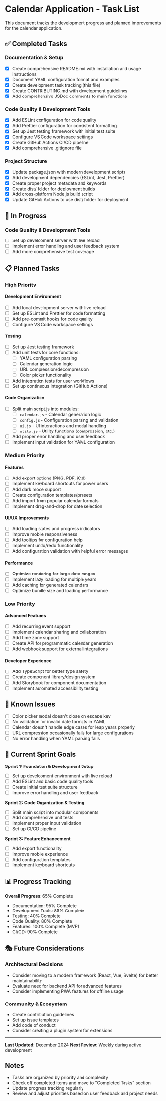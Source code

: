 # Calendar Application - Task List

This document tracks the development progress and planned improvements for the calendar application.

## ✅ Completed Tasks

### Documentation & Setup

- [x] Create comprehensive README.md with installation and usage instructions
- [x] Document YAML configuration format and examples
- [x] Create development task tracking (this file)
- [x] Create CONTRIBUTING.md with development guidelines
- [x] Add comprehensive JSDoc comments to main functions

### Code Quality & Development Tools

- [x] Add ESLint configuration for code quality
- [x] Add Prettier configuration for consistent formatting
- [x] Set up Jest testing framework with initial test suite
- [x] Configure VS Code workspace settings
- [x] Create GitHub Actions CI/CD pipeline
- [x] Add comprehensive .gitignore file

### Project Structure

- [x] Update package.json with modern development scripts
- [x] Add development dependencies (ESLint, Jest, Prettier)
- [x] Create proper project metadata and keywords
- [x] Create dist/ folder for deployment builds
- [x] Add cross-platform Node.js build script
- [x] Update GitHub Actions to use dist/ folder for deployment

## 🔄 In Progress

### Code Quality & Development Tools

- [ ] Set up development server with live reload
- [ ] Implement error handling and user feedback system
- [ ] Add more comprehensive test coverage

## 📋 Planned Tasks

### High Priority

#### Development Environment

- [ ] Add local development server with live reload
- [ ] Set up ESLint and Prettier for code formatting
- [ ] Add pre-commit hooks for code quality
- [ ] Configure VS Code workspace settings

#### Testing

- [ ] Set up Jest testing framework
- [ ] Add unit tests for core functions:
  - [ ] YAML configuration parsing
  - [ ] Calendar generation logic
  - [ ] URL compression/decompression
  - [ ] Color picker functionality
- [ ] Add integration tests for user workflows
- [ ] Set up continuous integration (GitHub Actions)

#### Code Organization

- [ ] Split main script.js into modules:
  - [ ] `calendar.js` - Calendar generation logic
  - [ ] `config.js` - Configuration parsing and validation
  - [ ] `ui.js` - UI interactions and modal handling
  - [ ] `utils.js` - Utility functions (compression, etc.)
- [ ] Add proper error handling and user feedback
- [ ] Implement input validation for YAML configuration

### Medium Priority

#### Features

- [ ] Add export options (PNG, PDF, iCal)
- [ ] Implement keyboard shortcuts for power users
- [ ] Add dark mode support
- [ ] Create configuration templates/presets
- [ ] Add import from popular calendar formats
- [ ] Implement drag-and-drop for date selection

#### UI/UX Improvements

- [ ] Add loading states and progress indicators
- [ ] Improve mobile responsiveness
- [ ] Add tooltips for configuration help
- [ ] Implement undo/redo functionality
- [ ] Add configuration validation with helpful error messages

#### Performance

- [ ] Optimize rendering for large date ranges
- [ ] Implement lazy loading for multiple years
- [ ] Add caching for generated calendars
- [ ] Optimize bundle size and loading performance

### Low Priority

#### Advanced Features

- [ ] Add recurring event support
- [ ] Implement calendar sharing and collaboration
- [ ] Add time zone support
- [ ] Create API for programmatic calendar generation
- [ ] Add webhook support for external integrations

#### Developer Experience

- [ ] Add TypeScript for better type safety
- [ ] Create component library/design system
- [ ] Add Storybook for component documentation
- [ ] Implement automated accessibility testing

## 🐛 Known Issues

- [ ] Color picker modal doesn't close on escape key
- [ ] No validation for invalid date formats in YAML
- [ ] Calendar doesn't handle edge cases for leap years properly
- [ ] URL compression occasionally fails for large configurations
- [ ] No error handling when YAML parsing fails

## 🎯 Current Sprint Goals

**Sprint 1: Foundation & Development Setup**

- [ ] Set up development environment with live reload
- [ ] Add ESLint and basic code quality tools
- [ ] Create initial test suite structure
- [ ] Improve error handling and user feedback

**Sprint 2: Code Organization & Testing**

- [ ] Split main script into modular components
- [ ] Add comprehensive unit tests
- [ ] Implement proper input validation
- [ ] Set up CI/CD pipeline

**Sprint 3: Feature Enhancement**

- [ ] Add export functionality
- [ ] Improve mobile experience
- [ ] Add configuration templates
- [ ] Implement keyboard shortcuts

## 📊 Progress Tracking

**Overall Progress**: 65% Complete

- Documentation: 95% Complete
- Development Tools: 85% Complete
- Testing: 40% Complete
- Code Quality: 80% Complete
- Features: 100% Complete (MVP)
- CI/CD: 90% Complete

## 🎭 Future Considerations

### Architectural Decisions

- Consider moving to a modern framework (React, Vue, Svelte) for better maintainability
- Evaluate need for backend API for advanced features
- Consider implementing PWA features for offline usage

### Community & Ecosystem

- Create contribution guidelines
- Set up issue templates
- Add code of conduct
- Consider creating a plugin system for extensions

---

**Last Updated**: December 2024
**Next Review**: Weekly during active development

## Notes

- Tasks are organized by priority and complexity
- Check off completed items and move to "Completed Tasks" section
- Update progress tracking regularly
- Review and adjust priorities based on user feedback and project needs
